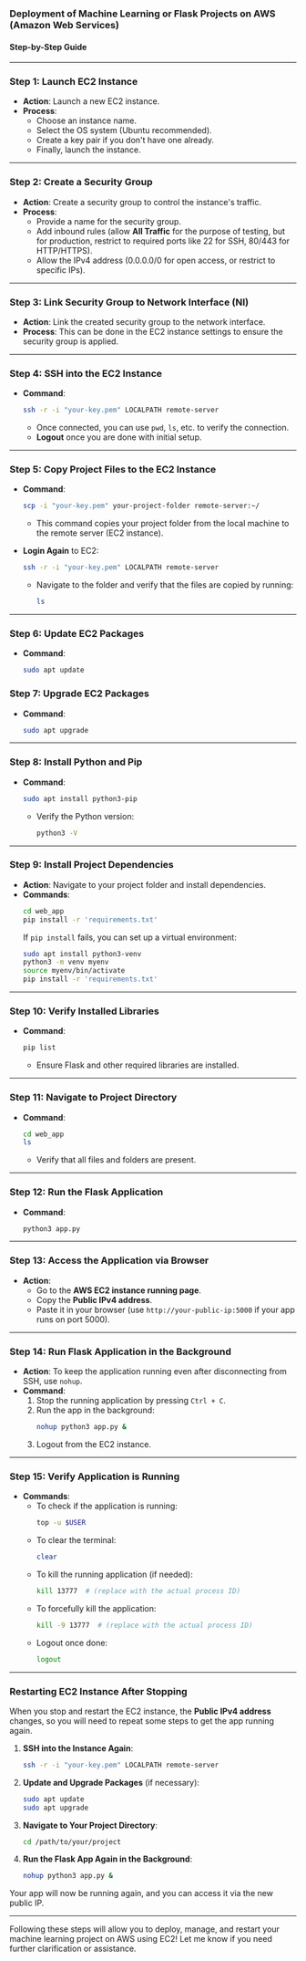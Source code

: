 
### Deployment of Machine Learning or Flask Projects on AWS (Amazon Web Services)

#### Step-by-Step Guide

---

### Step 1: Launch EC2 Instance
- **Action**: Launch a new EC2 instance.
- **Process**: 
  - Choose an instance name.
  - Select the OS system (Ubuntu recommended).
  - Create a key pair if you don't have one already.
  - Finally, launch the instance.

---

### Step 2: Create a Security Group
- **Action**: Create a security group to control the instance's traffic.
- **Process**: 
  - Provide a name for the security group.
  - Add inbound rules (allow **All Traffic** for the purpose of testing, but for production, restrict to required ports like 22 for SSH, 80/443 for HTTP/HTTPS).
  - Allow the IPv4 address (0.0.0.0/0 for open access, or restrict to specific IPs).

---

### Step 3: Link Security Group to Network Interface (NI)
- **Action**: Link the created security group to the network interface.
- **Process**: This can be done in the EC2 instance settings to ensure the security group is applied.

---

### Step 4: SSH into the EC2 Instance
- **Command**:
  ```bash
  ssh -r -i "your-key.pem" LOCALPATH remote-server 
  ```
  - Once connected, you can use `pwd`, `ls`, etc. to verify the connection.
  - **Logout** once you are done with initial setup.

---

### Step 5: Copy Project Files to the EC2 Instance
- **Command**:
  ```bash
  scp -i "your-key.pem" your-project-folder remote-server:~/
  ```
  - This command copies your project folder from the local machine to the remote server (EC2 instance).

- **Login Again** to EC2:
  ```bash
  ssh -r -i "your-key.pem" LOCALPATH remote-server
  ```
  - Navigate to the folder and verify that the files are copied by running:
    ```bash
    ls
    ```

---

### Step 6: Update EC2 Packages
- **Command**:
  ```bash
  sudo apt update
  ```

### Step 7: Upgrade EC2 Packages
- **Command**:
  ```bash
  sudo apt upgrade
  ```

---

### Step 8: Install Python and Pip
- **Command**:
  ```bash
  sudo apt install python3-pip
  ```
  - Verify the Python version:
    ```bash
    python3 -V
    ```

---

### Step 9: Install Project Dependencies
- **Action**: Navigate to your project folder and install dependencies.
- **Commands**:
  ```bash
  cd web_app
  pip install -r 'requirements.txt'
  ```
  If `pip install` fails, you can set up a virtual environment:
  ```bash
  sudo apt install python3-venv
  python3 -m venv myenv
  source myenv/bin/activate
  pip install -r 'requirements.txt'
  ```

---

### Step 10: Verify Installed Libraries
- **Command**:
  ```bash
  pip list
  ```
  - Ensure Flask and other required libraries are installed.

---

### Step 11: Navigate to Project Directory
- **Command**:
  ```bash
  cd web_app
  ls
  ```
  - Verify that all files and folders are present.

---

### Step 12: Run the Flask Application
- **Command**:
  ```bash
  python3 app.py
  ```

---

### Step 13: Access the Application via Browser
- **Action**: 
  - Go to the **AWS EC2 instance running page**.
  - Copy the **Public IPv4 address**.
  - Paste it in your browser (use `http://your-public-ip:5000` if your app runs on port 5000).

---

### Step 14: Run Flask Application in the Background
- **Action**: To keep the application running even after disconnecting from SSH, use `nohup`.
- **Command**:
  1. Stop the running application by pressing `Ctrl + C`.
  2. Run the app in the background:
     ```bash
     nohup python3 app.py &
     ```
  3. Logout from the EC2 instance.

---

### Step 15: Verify Application is Running
- **Commands**:
  - To check if the application is running:
    ```bash
    top -u $USER
    ```
  - To clear the terminal:
    ```bash
    clear
    ```
  - To kill the running application (if needed):
    ```bash
    kill 13777  # (replace with the actual process ID)
    ```
  - To forcefully kill the application:
    ```bash
    kill -9 13777  # (replace with the actual process ID)
    ```
  - Logout once done:
    ```bash
    logout
    ```

---

### Restarting EC2 Instance After Stopping

When you stop and restart the EC2 instance, the **Public IPv4 address** changes, so you will need to repeat some steps to get the app running again.

1. **SSH into the Instance Again**:
   ```bash
   ssh -r -i "your-key.pem" LOCALPATH remote-server
   ```

2. **Update and Upgrade Packages** (if necessary):
   ```bash
   sudo apt update
   sudo apt upgrade
   ```

3. **Navigate to Your Project Directory**:
   ```bash
   cd /path/to/your/project
   ```

4. **Run the Flask App Again in the Background**:
   ```bash
   nohup python3 app.py &
   ```

Your app will now be running again, and you can access it via the new public IP.

---

Following these steps will allow you to deploy, manage, and restart your machine learning project on AWS using EC2! Let me know if you need further clarification or assistance.
